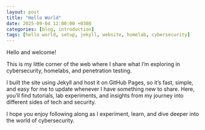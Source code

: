 ```yaml
---
layout: post
title: "Hello World"
date: 2025-09-04 12:00:00 +0300
categories: [blog, introduction]
tags: [hello world, setup, jekyll, website, homelab, cybersecurity]
---
```

Hello and welcome!

This is my little corner of the web where I share what I’m exploring in cybersecurity, homelabs, and penetration testing.

I built the site using Jekyll and host it on GitHub Pages, so it’s fast, simple, and easy for me to update whenever I have something new to share. Here, you’ll find tutorials, lab experiments, and insights from my journey into different sides of tech and security.

I hope you enjoy following along as I experiment, learn, and dive deeper into the world of cybersecurity.